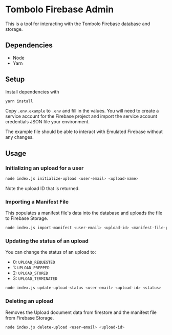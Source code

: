 # Tombolo Firebase Admin

This is a tool for interacting with the Tombolo Firebase database and storage.

## Dependencies

- Node
- Yarn

## Setup

Install dependencies with

```bash
yarn install
```

Copy `.env.example` to `.env` and fill in the values.
You will need to create a service account for the Firebase project and import the service account credentials JSON file your
environment.

The example file should be able to interact with Emulated Firebase without any changes.

## Usage

### Initializing an upload for a user

```bash
node index.js initialize-upload <user-email> <upload-name>
```

Note the upload ID that is returned.

### Importing a Manifest File

This populates a manifest file's data into the database and uploads the file to Firebase Storage.

```bash
node index.js import-manifest <user-email> <upload-id> <manifest-file-path>
```

### Updating the status of an upload

You can change the status of an upload to:

- 0: `UPLOAD_REQUESTED`
- 1: `UPLOAD_PREPPED`
- 2: `UPLOAD_STORED`
- 3: `UPLOAD_TERMINATED`

```bash
node index.js update-upload-status <user-email> <upload-id> <status>
```

### Deleting an upload

Removes the Upload document data from firestore and the manifest file from Firebase Storage.

```bash
node index.js delete-upload <user-email> <upload-id>
```

